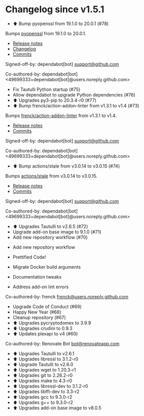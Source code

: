 # Changelog since v1.5.1
- ⬆️ Bump pyopenssl from 19.1.0 to 20.0.1 (#78)

Bumps [pyopenssl](https://github.com/pyca/pyopenssl) from 19.1.0 to 20.0.1.
- [Release notes](https://github.com/pyca/pyopenssl/releases)
- [Changelog](https://github.com/pyca/pyopenssl/blob/master/CHANGELOG.rst)
- [Commits](https://github.com/pyca/pyopenssl/compare/19.1.0...20.0.1)

Signed-off-by: dependabot[bot] <support@github.com>

Co-authored-by: dependabot[bot] <49699333+dependabot[bot]@users.noreply.github.com> 
- Fix Tautulli Python startup (#75) 
- Allow dependabot to upgrade Python dependencies (#76) 
- ⬆ Upgrades py3-pip to 20.3.4-r0 (#77) 
- ⬆️ Bump frenck/action-addon-linter from v1.3.1 to v1.4 (#73)

Bumps [frenck/action-addon-linter](https://github.com/frenck/action-addon-linter) from v1.3.1 to v1.4.
- [Release notes](https://github.com/frenck/action-addon-linter/releases)
- [Commits](https://github.com/frenck/action-addon-linter/compare/v1.3.1...c82c5e9ca0ce5fc9b15756f1c0e39531b95d11b0)

Signed-off-by: dependabot[bot] <support@github.com>

Co-authored-by: dependabot[bot] <49699333+dependabot[bot]@users.noreply.github.com> 
- ⬆️ Bump actions/stale from v3.0.14 to v3.0.15 (#74)

Bumps [actions/stale](https://github.com/actions/stale) from v3.0.14 to v3.0.15.
- [Release notes](https://github.com/actions/stale/releases)
- [Commits](https://github.com/actions/stale/compare/v3.0.14...86561461b92875de77a8b2d2e75f004c826e8f45)

Signed-off-by: dependabot[bot] <support@github.com>

Co-authored-by: dependabot[bot] <49699333+dependabot[bot]@users.noreply.github.com> 
- ⬆ Upgrades Tautulli to v2.6.5 (#72) 
- Upgrade add-on base image to 9.1.0 (#71) 
- Add new repository workflow (#70)

* Add new repository workflow

* Prettified Code!

* Migrate Docker build arguments

* Documentation tweaks

* Address add-on lint errors

Co-authored-by: frenck <frenck@users.noreply.github.com> 
- Upgrade Code of Conduct (#69) 
- Happy New Year (#68) 
- Cleanup repository (#67) 
- ⬆ Upgrades pycryptodomex to 3.9.9 
- ⬆ Upgrades crudini to 0.9.3 
- ⬆ Updates plexapi to v4 (#60)

Co-authored-by: Renovate Bot <bot@renovateapp.com> 
- ⬆ Upgrades Tautulli to v2.6.1 
- ⬆ Upgrades libressl to 3.1.2-r0 
- ⬆ Upgrade Tautulli to v2.6.0 
- ⬆ Upgrades wget to 1.20.3-r1 
- ⬆ Upgrades git to 2.26.2-r0 
- ⬆ Upgrades make to 4.3-r0 
- ⬆ Upgrades libressl-dev to 3.1.2-r0 
- ⬆ Upgrades libffi-dev to 3.3-r2 
- ⬆ Upgrades gcc to 9.3.0-r2 
- ⬆ Upgrades g++ to 9.3.0-r2 
- ⬆ Upgrades add-on base image to v8.0.5 
